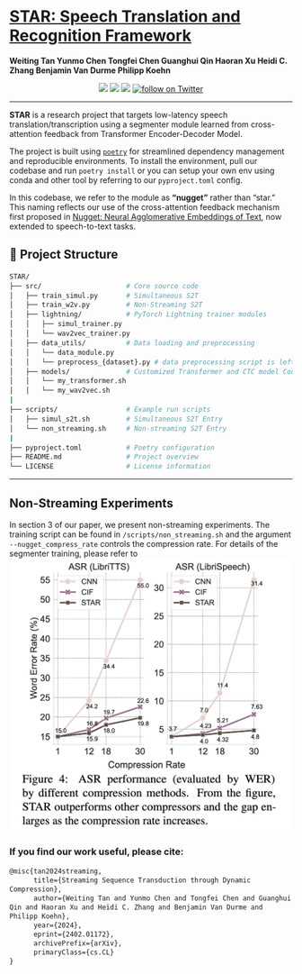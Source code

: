 # [STAR: Speech Translation and Recognition Framework](https://arxiv.org/abs/2402.01172)
**Weiting Tan Yunmo Chen Tongfei Chen Guanghui Qin Haoran Xu Heidi C. Zhang Benjamin Van Durme Philipp Koehn**

<p align="center">
<a href="LICENSE" alt="MIT License"><img src="https://img.shields.io/badge/license-MIT-FAD689.svg" /></a>
<a href="https://arxiv.org/abs/2402.01172" alt="paper"><img src="https://img.shields.io/badge/STAR-Paper-D9AB42" /></a>
<a href="https://www.clsp.jhu.edu/" alt="jhu"><img src="https://img.shields.io/badge/Johns_Hopkins_University-BEC23F" /></a>
<a href="https://twitter.com/weiting_nlp">
  <img src="https://img.shields.io/twitter/follow/weiting_nlp?style=social&logo=twitter"
      alt="follow on Twitter"></a>
</p>

---

**STAR** is a research project that targets low-latency speech translation/transcription using a segmenter module learned from cross-attention feedback from Transformer Encoder-Decoder Model.


The project is built using [`poetry`](https://python-poetry.org/) for streamlined dependency management and reproducible environments. To install the environment, pull our codebase and run `poetry install` or you can setup your own env using conda and other tool by referring to our `pyproject.toml` config.

In this codebase, we refer to the module as **“nugget”** rather than “star.” This naming reflects our use of the cross-attention feedback mechanism first proposed in [Nugget: Neural Agglomerative Embeddings of Text](https://arxiv.org/abs/2310.01732), now extended to speech-to-text tasks.


## 🔧 Project Structure

```bash
STAR/
├── src/                     # Core source code
│   ├── train_simul.py       # Simultaneous S2T
│   ├── train_w2v.py         # Non-Streaming S2T
│   ├── lightning/           # PyTorch Lightning trainer modules
│   │   ├── simul_trainer.py
│   │   └── wav2vec_trainer.py
│   ├── data_utils/          # Data loading and preprocessing
│   │   └── data_module.py
│   │   └── preprocess_{dataset}.py # data preprocessing script is left here
│   ├── models/              # Customized Transformer and CTC model Code
│   │   └── my_transformer.sh
│   │   └── my_wav2vec.sh
|
├── scripts/                 # Example run scripts
│   ├── simul_s2t.sh         # Simultaneous S2T Entry
│   └── non_streaming.sh     # Non-streaming S2T Entry
|
├── pyproject.toml           # Poetry configuration
├── README.md                # Project overview
└── LICENSE                  # License information
```

---

## Non-Streaming Experiments
In section 3 of our paper, we present non-streaming experiments. The training script can be found in `/scripts/non_streaming.sh` and the argument `  --nugget_compress_rate ` controls the compression rate. For details of the segmenter training, please refer to 
![alt text](compression.png)


### If you find our work useful, please cite:
```
@misc{tan2024streaming,
      title={Streaming Sequence Transduction through Dynamic Compression}, 
      author={Weiting Tan and Yunmo Chen and Tongfei Chen and Guanghui Qin and Haoran Xu and Heidi C. Zhang and Benjamin Van Durme and Philipp Koehn},
      year={2024},
      eprint={2402.01172},
      archivePrefix={arXiv},
      primaryClass={cs.CL}
}
```
